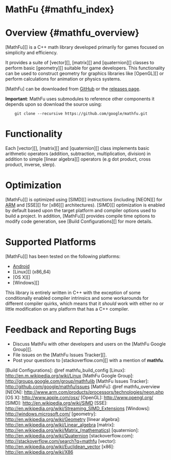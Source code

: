 MathFu    {#mathfu_index}
======

# Overview    {#mathfu_overview}

[MathFu][] is a C++ math library developed primarily for games focused on
simplicity and efficiency.

It provides a suite of [vector][], [matrix][] and [quaternion][] classes
to perform basic [geometry][] suitable for game developers.  This functionality
can be used to construct geometry for graphics libraries like [OpenGL][] or
perform calculations for animation or physics systems.

[MathFu] can be downloaded from [GitHub](http://github.com/google/mathfu) or
the [releases page](http://github.com/google/mathfu/releases).

**Important**: MathFu uses submodules to reference other components it depends
upon so download the source using:

~~~{.sh}
    git clone --recursive https://github.com/google/mathfu.git
~~~

# Functionality

Each [vector][], [matrix][] and [quaternion][] class implements basic
arithmetic operators (addition, subtraction, multiplication, division) in
addition to simple [linear algebra][] operators (e.g dot product,
cross product, inverse, slerp).

# Optimization

[MathFu][] is optimized using [SIMD][] instructions (including [NEON][] for
[ARM][] and [SSE][] for [x86][] architectures).  [SIMD][] optimization is
enabled by default based upon the target platform and compiler options used
to build a project.  In addition, [MathFu][] provides compile time options to
modify code generation, see [Build Configurations][] for more details.

# Supported Platforms

[MathFu][] has been tested on the following platforms:

   * [Android][]
   * [Linux][] (x86_64)
   * [OS X][]
   * [Windows][]

This library is entirely written in C++ with the exception of some
conditionally enabled compiler intrinsics and some workarounds for different
compiler quirks, which means that it *should* work with either no or little
modification on any platform that has a C++ compiler.

# Feedback and Reporting Bugs

   * Discuss MathFu with other developers and users on the
     [MathFu Google Group][].
   * File issues on the [MathFu Issues Tracker][].
   * Post your questions to [stackoverflow.com][] with a mention of **mathfu**.

  [Android]: http://www.android.com
  [ARM]: http://en.wikipedia.org/wiki/ARM_architecture
  [Build Configurations]: @ref mathfu_build_config
  [Linux]: http://en.m.wikipedia.org/wiki/Linux
  [MathFu Google Group]: http://groups.google.com/group/mathfulib
  [MathFu Issues Tracker]: http://github.com/google/mathfu/issues
  [MathFu]: @ref mathfu_overview
  [NEON]: http://www.arm.com/products/processors/technologies/neon.php
  [OS X]: http://www.apple.com/osx/
  [OpenGL]: http://www.opengl.org/
  [SIMD]: http://en.wikipedia.org/wiki/SIMD
  [SSE]: http://en.wikipedia.org/wiki/Streaming_SIMD_Extensions
  [Windows]: http://windows.microsoft.com/
  [geometry]: http://en.wikipedia.org/wiki/Geometry
  [linear algebra]: http://en.wikipedia.org/wiki/Linear_algebra
  [matrix]: http://en.wikipedia.org/wiki/Matrix_(mathematics)
  [quaternion]: http://en.wikipedia.org/wiki/Quaternion
  [stackoverflow.com]: http://stackoverflow.com/search?q=mathfu
  [vector]: http://en.wikipedia.org/wiki/Euclidean_vector
  [x86]: http://en.wikipedia.org/wiki/X86
